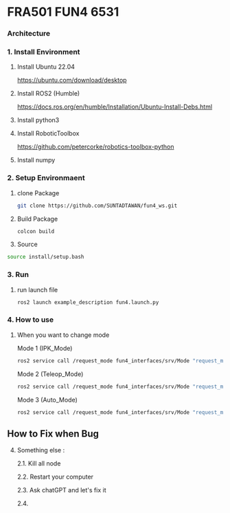 # FRA501 FUN4 6531

### Architecture

### 1. Install Environment
1. Install Ubuntu 22.04
   
    https://ubuntu.com/download/desktop

2. Install ROS2 (Humble)

   https://docs.ros.org/en/humble/Installation/Ubuntu-Install-Debs.html

3. Install python3

4. Install RoboticToolbox

   https://github.com/petercorke/robotics-toolbox-python

5. Install numpy

### 2. Setup Environmaent
1. clone Package
   ```sh
   git clone https://github.com/SUNTADTAWAN/fun4_ws.git
   ```
2. Build Package
   ```sh
   colcon build
   ```
3. Source
  ```sh
  source install/setup.bash
  ```

### 3. Run
1. run launch file
   ```sh
   ros2 launch example_description fun4.launch.py 
   ```

### 4. How to use
1. When you want to change mode

   Mode 1 (IPK_Mode)
   ```sh
   ros2 service call /request_mode fun4_interfaces/srv/Mode "request_mode:data: 1"
   ```
   Mode 2 (Teleop_Mode)
   ```sh
   ros2 service call /request_mode fun4_interfaces/srv/Mode "request_mode:data: 2"
   ```
   Mode 3 (Auto_Mode)
   ```sh
   ros2 service call /request_mode fun4_interfaces/srv/Mode "request_mode:data: 3"
   ```

## How to Fix when Bug
4. Something else :
   
   2.1. Kill all node
   
   2.2. Restart your computer
   
   2.3. Ask chatGPT and let's fix it

   2.4. 


